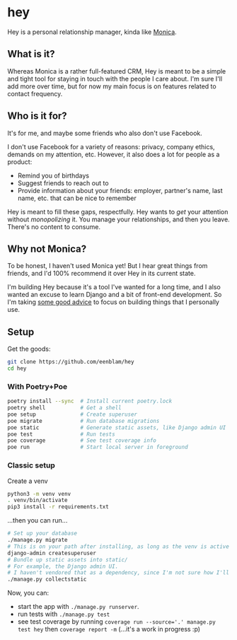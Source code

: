 # hey

Hey is a personal relationship manager,
kinda like [Monica](https://github.com/monicahq/monica).

## What is it?
Whereas Monica is a rather full-featured CRM,
Hey is meant to be a simple and tight tool for staying in touch with the people I care about.
I'm sure I'll add more over time,
but for now my main focus is on features related to contact frequency.

## Who is it for?
It's for me, and maybe some friends who also don't use Facebook.

I don't use Facebook for a variety of reasons: privacy, company ethics, demands on my attention, etc.
However, it also does a lot for people as a product:

* Remind you of birthdays
* Suggest friends to reach out to
* Provide information about your friends: employer, partner's name, last name, etc. that can be nice to remember

Hey is meant to fill these gaps, respectfully.
Hey wants to *get* your attention without *monopolizing* it.
You manage your relationships, and then you leave.
There's no content to consume.

## Why not Monica?
To be honest, I haven't used Monica yet!
But I hear great things from friends, and I'd 100% recommend it over Hey in its current state.

I'm building Hey because it's a tool I've wanted for a long time,
and I also wanted an excuse to learn Django and a bit of front-end development.
So I'm taking [some good advice](https://mitchellh.com/writing/building-large-technical-projects#build-for-yourself)
to focus on building things that I personally use.

## Setup
Get the goods:

```bash
git clone https://github.com/eenblam/hey
cd hey
```

### With Poetry+Poe

```bash
poetry install --sync  # Install current poetry.lock
poetry shell           # Get a shell
poe setup              # Create superuser
poe migrate            # Run database migrations
poe static             # Generate static assets, like Django admin UI
poe test               # Run tests
poe coverage           # See test coverage info
poe run                # Start local server in foreground
```

### Classic setup
Create a venv

```bash
python3 -m venv venv
. venv/bin/activate
pip3 install -r requirements.txt
```

...then you can run...

```bash
# Set up your database
./manage.py migrate
# This is on your path after installing, as long as the venv is active
django-admin createsuperuser
# Bundle up static assets into static/
# For example, the Django admin UI.
# I haven't vendored that as a dependency, since I'm not sure how I'll license yet.
./manage.py collectstatic 
```

Now, you can:
* start the app with `./manage.py runserver`.
* run tests with `./manage.py test`
* see test coverage by running `coverage run --source='.' manage.py test hey` then `coverage report -m` (...it's a work in progress :p)
